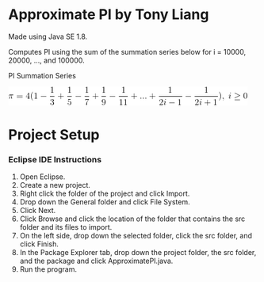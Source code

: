 # Approximate PI by Tony Liang

Made using Java SE 1.8.

Computes PI using the sum of the summation series below for i = 10000, 20000, ..., and 100000.

PI Summation Series

![alt text][logo]

[logo]: https://github.com/tliang1/Java-Practice/raw/master/Practice/Intro-To-Java-8th-Ed-Daniel-Y.-Liang/Chapter-4/Chapter04P25/images/instructions/pi_summation_series.png "PI Summation Series"

# Project Setup

### Eclipse IDE Instructions
1. Open Eclipse.
2. Create a new project.
3. Right click the folder of the project and click Import.
4. Drop down the General folder and click File System.
5. Click Next.
6. Click Browse and click the location of the folder that contains the src folder and its files to import.
7. On the left side, drop down the selected folder, click the src folder, and click Finish.
8. In the Package Explorer tab, drop down the project folder, the src folder, and the package and click ApproximatePI.java.
9. Run the program.
